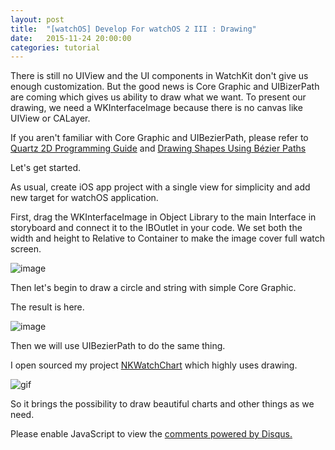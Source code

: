 ```yaml
---
layout: post
title:  "[watchOS] Develop For watchOS 2 III : Drawing"
date:   2015-11-24 20:00:00
categories: tutorial
---
```

There is still no UIView and the UI components in WatchKit don't give us enough customization. But the good news is Core Graphic and UIBizerPath are coming which gives us ability to draw what we want. To present our drawing, we need a WKInterfaceImage because there is no canvas like UIView or CALayer.

If you aren't familiar with Core Graphic and UIBezierPath, please refer to [Quartz 2D Programming Guide](https://developer.apple.com/library/ios/documentation/GraphicsImaging/Conceptual/drawingwithquartz2d/Introduction/Introduction.html) and [Drawing Shapes Using Bézier Paths](https://developer.apple.com/library/ios/documentation/2DDrawing/Conceptual/DrawingPrintingiOS/BezierPaths/BezierPaths.html)

Let's get started.

As usual, create iOS app project with a single view for simplicity and add new target for watchOS application.

First, drag the WKInterfaceImage in Object Library to the main Interface in storyboard and connect it to the IBOutlet in your code. We set both the width and height to Relative to Container to make the image cover full watch screen.

 ![image](https://db.tt/JSan1zoH)

Then let's begin to draw a circle and string with simple Core Graphic.

<script src="https://gist.github.com/NilStack/37f2396515d58f8e7592.js"></script>

The result is here.

 ![image](https://db.tt/hlMcXs1D)


Then we will use UIBezierPath to do the same thing.

I open sourced my project [NKWatchChart](https://github.com/NilStack/NKWatchChart) which highly uses drawing.

 ![gif](https://db.tt/d7pJD84m)

<script src="https://gist.github.com/NilStack/a8eb48e899cd4c736562.js"></script>

So it brings the possibility to draw beautiful charts and other things as we need.

<div id="disqus_thread"></div>
<script type="text/javascript">
        /* * * CONFIGURATION VARIABLES: EDIT BEFORE PASTING INTO YOUR WEBPAGE * * */
        var disqus_shortname = 'developwatch'; // required: replace example with your forum shortname

        /* * * DON'T EDIT BELOW THIS LINE * * */
        (function() {
            var dsq = document.createElement('script'); dsq.type = 'text/javascript'; dsq.async = true;
            dsq.src = '//' + disqus_shortname + '.disqus.com/embed.js';
            (document.getElementsByTagName('head')[0] || document.getElementsByTagName('body')[0]).appendChild(dsq);
        })();
 </script>
 <noscript>Please enable JavaScript to view the <a href="https://disqus.com/?ref_noscript">comments powered by Disqus.</a></noscript>
